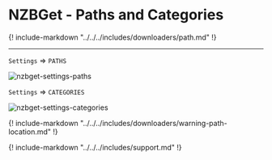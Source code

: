 # NZBGet - Paths and Categories

{! include-markdown "../../../includes/downloaders/path.md" !}
<!-- --8<-- "includes/downloaders/path.md" -->

---

`Settings` => `PATHS`

![nzbget-settings-paths](../../Hardlinks/images/nzbget-settings-paths.png)

`Settings` => `CATEGORIES`

![nzbget-settings-categories](../../Hardlinks/images/nzbget-settings-categories.png)

{! include-markdown "../../../includes/downloaders/warning-path-location.md" !}
<!-- --8<-- "includes/downloaders/warning-path-location.md" -->

{! include-markdown "../../../includes/support.md" !}
<!-- --8<-- "includes/support.md" -->

